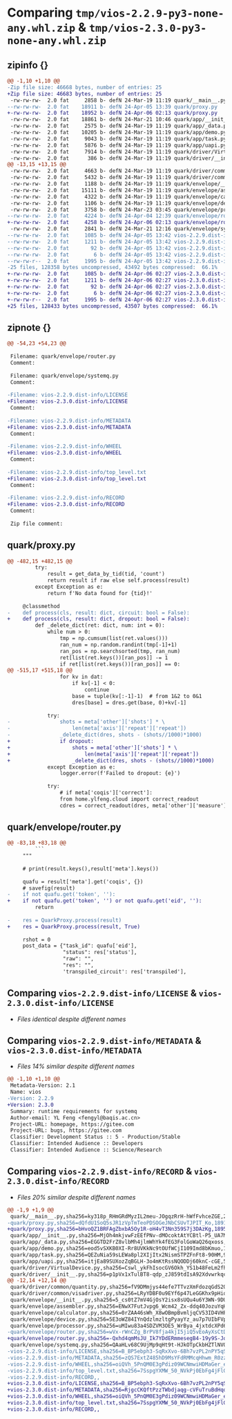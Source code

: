 # Comparing `tmp/vios-2.2.9-py3-none-any.whl.zip` & `tmp/vios-2.3.0-py3-none-any.whl.zip`

## zipinfo {}

```diff
@@ -1,10 +1,10 @@
-Zip file size: 46668 bytes, number of entries: 25
+Zip file size: 46683 bytes, number of entries: 25
 -rw-rw-rw-  2.0 fat     2858 b- defN 24-Mar-19 11:19 quark/__main__.py
--rw-rw-rw-  2.0 fat    18911 b- defN 24-Apr-05 13:39 quark/proxy.py
+-rw-rw-rw-  2.0 fat    18952 b- defN 24-Apr-06 02:13 quark/proxy.py
 -rw-rw-rw-  2.0 fat    18861 b- defN 24-Mar-21 10:46 quark/app/__init__.py
 -rw-rw-rw-  2.0 fat     2575 b- defN 24-Mar-19 11:19 quark/app/_data.py
 -rw-rw-rw-  2.0 fat    10205 b- defN 24-Mar-19 11:19 quark/app/demo.py
 -rw-rw-rw-  2.0 fat     9043 b- defN 24-Mar-19 11:19 quark/app/task.py
 -rw-rw-rw-  2.0 fat     5876 b- defN 24-Mar-19 11:19 quark/app/uapi.py
 -rw-rw-rw-  2.0 fat     7914 b- defN 24-Mar-19 11:19 quark/driver/VirtualDevice.py
 -rw-rw-rw-  2.0 fat      386 b- defN 24-Mar-19 11:19 quark/driver/__init__.py
@@ -13,15 +13,15 @@
 -rw-rw-rw-  2.0 fat     4663 b- defN 24-Mar-19 11:19 quark/driver/common/quantity.py
 -rw-rw-rw-  2.0 fat     5432 b- defN 24-Mar-19 11:19 quark/driver/common/visadriver.py
 -rw-rw-rw-  2.0 fat     1188 b- defN 24-Mar-19 11:19 quark/envelope/__init__.py
 -rw-rw-rw-  2.0 fat    15111 b- defN 24-Mar-19 11:19 quark/envelope/assembler.py
 -rw-rw-rw-  2.0 fat     4322 b- defN 24-Mar-19 11:19 quark/envelope/calculator.py
 -rw-rw-rw-  2.0 fat     1106 b- defN 24-Mar-19 11:19 quark/envelope/device.py
 -rw-rw-rw-  2.0 fat     3758 b- defN 24-Mar-23 03:45 quark/envelope/processor.py
--rw-rw-rw-  2.0 fat     4224 b- defN 24-Apr-04 12:39 quark/envelope/router.py
+-rw-rw-rw-  2.0 fat     4258 b- defN 24-Apr-06 02:13 quark/envelope/router.py
 -rw-rw-rw-  2.0 fat     2841 b- defN 24-Mar-21 12:16 quark/envelope/systemq.py
--rw-rw-rw-  2.0 fat     1085 b- defN 24-Apr-05 13:42 vios-2.2.9.dist-info/LICENSE
--rw-rw-rw-  2.0 fat     1211 b- defN 24-Apr-05 13:42 vios-2.2.9.dist-info/METADATA
--rw-rw-rw-  2.0 fat       92 b- defN 24-Apr-05 13:42 vios-2.2.9.dist-info/WHEEL
--rw-rw-rw-  2.0 fat        6 b- defN 24-Apr-05 13:42 vios-2.2.9.dist-info/top_level.txt
--rw-rw-r--  2.0 fat     1995 b- defN 24-Apr-05 13:42 vios-2.2.9.dist-info/RECORD
-25 files, 128358 bytes uncompressed, 43492 bytes compressed:  66.1%
+-rw-rw-rw-  2.0 fat     1085 b- defN 24-Apr-06 02:27 vios-2.3.0.dist-info/LICENSE
+-rw-rw-rw-  2.0 fat     1211 b- defN 24-Apr-06 02:27 vios-2.3.0.dist-info/METADATA
+-rw-rw-rw-  2.0 fat       92 b- defN 24-Apr-06 02:27 vios-2.3.0.dist-info/WHEEL
+-rw-rw-rw-  2.0 fat        6 b- defN 24-Apr-06 02:27 vios-2.3.0.dist-info/top_level.txt
+-rw-rw-r--  2.0 fat     1995 b- defN 24-Apr-06 02:27 vios-2.3.0.dist-info/RECORD
+25 files, 128433 bytes uncompressed, 43507 bytes compressed:  66.1%
```

## zipnote {}

```diff
@@ -54,23 +54,23 @@
 
 Filename: quark/envelope/router.py
 Comment: 
 
 Filename: quark/envelope/systemq.py
 Comment: 
 
-Filename: vios-2.2.9.dist-info/LICENSE
+Filename: vios-2.3.0.dist-info/LICENSE
 Comment: 
 
-Filename: vios-2.2.9.dist-info/METADATA
+Filename: vios-2.3.0.dist-info/METADATA
 Comment: 
 
-Filename: vios-2.2.9.dist-info/WHEEL
+Filename: vios-2.3.0.dist-info/WHEEL
 Comment: 
 
-Filename: vios-2.2.9.dist-info/top_level.txt
+Filename: vios-2.3.0.dist-info/top_level.txt
 Comment: 
 
-Filename: vios-2.2.9.dist-info/RECORD
+Filename: vios-2.3.0.dist-info/RECORD
 Comment: 
 
 Zip file comment:
```

## quark/proxy.py

```diff
@@ -482,15 +482,15 @@
         try:
             result = get_data_by_tid(tid, 'count')
             return result if raw else self.process(result)
         except Exception as e:
             return f'No data found for {tid}!'
 
     @classmethod
-    def process(cls, result: dict, circuit: bool = False):
+    def process(cls, result: dict, dropout: bool = False):
         def _delete_dict(ret: dict, num: int = 0):
             while num > 0:
                 tmp = np.cumsum(list(ret.values()))
                 ran_num = np.random.randint(tmp[-1]+1)
                 ran_pos = np.searchsorted(tmp, ran_num)
                 ret[list(ret.keys())[ran_pos]] -= 1
                 if ret[list(ret.keys())[ran_pos]] == 0:
@@ -515,17 +515,18 @@
                 for kv in dat:
                     if kv[-1] < 0:
                         continue
                     base = tuple(kv[:-1]-1)  # from 1&2 to 0&1
                     dres[base] = dres.get(base, 0)+kv[-1]
 
             try:
-                shots = meta['other']['shots'] * \
-                    len(meta['axis']['repeat']['repeat'])
-                _delete_dict(dres, shots - (shots//1000)*1000)
+                if dropout:
+                    shots = meta['other']['shots'] * \
+                        len(meta['axis']['repeat']['repeat'])
+                    _delete_dict(dres, shots - (shots//1000)*1000)
             except Exception as e:
                 logger.error(f'Failed to dropout: {e}')
 
             try:
                 # if meta['coqis']['correct']:
                 from home.ylfeng.cloud import correct_readout
                 cdres = correct_readout(dres, meta['other']['measure'])
```

## quark/envelope/router.py

```diff
@@ -83,18 +83,18 @@
         ``` 
     """
 
     # print(result.keys(),result['meta'].keys())
 
     quafu = result['meta'].get('coqis', {})
     # savefig(result)
-    if not quafu.get('token', ''):
+    if not quafu.get('token', '') or not quafu.get('eid', ''):
         return
 
-    res = QuarkProxy.process(result)
+    res = QuarkProxy.process(result, True)
 
     rshot = 0
     post_data = {"task_id": quafu['eid'],
                  "status": res['status'],
                  "raw": "",
                  "res": "",
                  'transpiled_circuit': res['transpiled'],
```

## Comparing `vios-2.2.9.dist-info/LICENSE` & `vios-2.3.0.dist-info/LICENSE`

 * *Files identical despite different names*

## Comparing `vios-2.2.9.dist-info/METADATA` & `vios-2.3.0.dist-info/METADATA`

 * *Files 14% similar despite different names*

```diff
@@ -1,10 +1,10 @@
 Metadata-Version: 2.1
 Name: vios
-Version: 2.2.9
+Version: 2.3.0
 Summary: runtime requirements for systemq
 Author-email: YL Feng <fengyl@baqis.ac.cn>
 Project-URL: homepage, https://gitee.com
 Project-URL: bugs, https://gitee.com
 Classifier: Development Status :: 5 - Production/Stable
 Classifier: Intended Audience :: Developers
 Classifier: Intended Audience :: Science/Research
```

## Comparing `vios-2.2.9.dist-info/RECORD` & `vios-2.3.0.dist-info/RECORD`

 * *Files 20% similar despite different names*

```diff
@@ -1,9 +1,9 @@
 quark/__main__.py,sha256=ky318p_RHmGRdMyzIL2meu-JOgqzRrH-hWfFvhceZGE,2858
-quark/proxy.py,sha256=dQfdU1SoQ5sJR1zVpTmTeoPDSOGeJNbCSUvTJPIT_Ko,18911
+quark/proxy.py,sha256=bHvoQZ1BRFAgZbxbA5Oy1R-oH4vT3Nn359S7j3DAzKg,18952
 quark/app/__init__.py,sha256=MjOh4mkjvwFzEEfPNv-dMOcoktAtYCBtl-P5_UA7MzQ,18861
 quark/app/_data.py,sha256=EGGTD2FrZ8vlbMh4jlmWhYk4fEG3FolGoWaQ26qxoss,2575
 quark/app/demo.py,sha256=eod5vSXKB0XI-Rr8UVKkNc9tOUfWCjI109Imd8bKmuo,10205
 quark/app/task.py,sha256=QEZuNia59sLEWa8pl2XIjItx2NismSTPZFnFt8-90HM,9043
 quark/app/uapi.py,sha256=itjEa89SUXozZqBGLH-3o4mKtRssNQODDj60knC-cGE,5876
 quark/driver/VirtualDevice.py,sha256=Cswl_ykFhIsocGV6Okh_YS1b48FeLm2fh1ruXqmNoyw,7914
 quark/driver/__init__.py,sha256=p1pVx1xTulBT8-qdp_zJ859tdIsA92XdvwrkqcVHL4s,386
@@ -12,14 +12,14 @@
 quark/driver/common/quantity.py,sha256=fV9DMmjys44efe7TTvzXmFdozqGdS2QUm23wtfLxeBE,4663
 quark/driver/common/visadriver.py,sha256=LRyYDBF0u9EYf6p47LeGGKhx9pHiq4pux_pzDakaICY,5432
 quark/envelope/__init__.py,sha256=5_cs0tZ7mV4GjOsY2isx8sUQu4u6Y3WN-9DUGG27SQM,1188
 quark/envelope/assembler.py,sha256=ENwX7FutJvpg6_Wcm42_Zx-ddq40JozuYqHPwJp09ZA,15111
 quark/envelope/calculator.py,sha256=0rZAA46sWh_X8wOBmpBvmljqCV53ID4VHPX1cE_abEc,4322
 quark/envelope/device.py,sha256=5E3oWZ84IYnQdzlmzltgPyayYz_au7p7UIbFVpJUa0Q,1106
 quark/envelope/processor.py,sha256=uMIwu83a4SDZVM3OE5_WrBya_4jxtdcXPd6pYa0osrk,3758
-quark/envelope/router.py,sha256=wVx-rWnCZg_BrPV8fja4kjI5jiQ5vEoAyXsCtDpdBdA,4224
+quark/envelope/router.py,sha256=-Qxhd4qmMsJU_Ik7YDdERmmesegB4-19y9S-JoyE1HM,4258
 quark/envelope/systemq.py,sha256=QAaHLv68C9UjMp9qHt9t-HJkOTpCkbHZTlNVOsAzIBc,2841
-vios-2.2.9.dist-info/LICENSE,sha256=B_BP5ebph3-SqRxXvo-6Bh7vzPL2nPY5qSFQfr7xM_s,1085
-vios-2.2.9.dist-info/METADATA,sha256=zQS7ExtZ485hD9MsYFdRMMcqHhwm_R0zzY2pIh8_bYk,1211
-vios-2.2.9.dist-info/WHEEL,sha256=oiQVh_5PnQM0E3gPdiz09WCNmwiHDMaGer_elqB3coM,92
-vios-2.2.9.dist-info/top_level.txt,sha256=7SspgYXMW_50_NVkPj0EbFg4jFlGVsaIDfpqNsA1IMY,6
-vios-2.2.9.dist-info/RECORD,,
+vios-2.3.0.dist-info/LICENSE,sha256=B_BP5ebph3-SqRxXvo-6Bh7vzPL2nPY5qSFQfr7xM_s,1085
+vios-2.3.0.dist-info/METADATA,sha256=RjgcCKQftPzzTWbdjaqg-cVFuTruBdHqqAeo8LqvOBI,1211
+vios-2.3.0.dist-info/WHEEL,sha256=oiQVh_5PnQM0E3gPdiz09WCNmwiHDMaGer_elqB3coM,92
+vios-2.3.0.dist-info/top_level.txt,sha256=7SspgYXMW_50_NVkPj0EbFg4jFlGVsaIDfpqNsA1IMY,6
+vios-2.3.0.dist-info/RECORD,,
```

